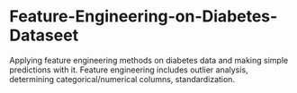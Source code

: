 # Feature-Engineering-on-Diabetes-Dataseet

Applying feature engineering methods on diabetes data and making simple predictions with it. Feature engineering includes outlier analysis, determining categorical/numerical columns, standardization.
